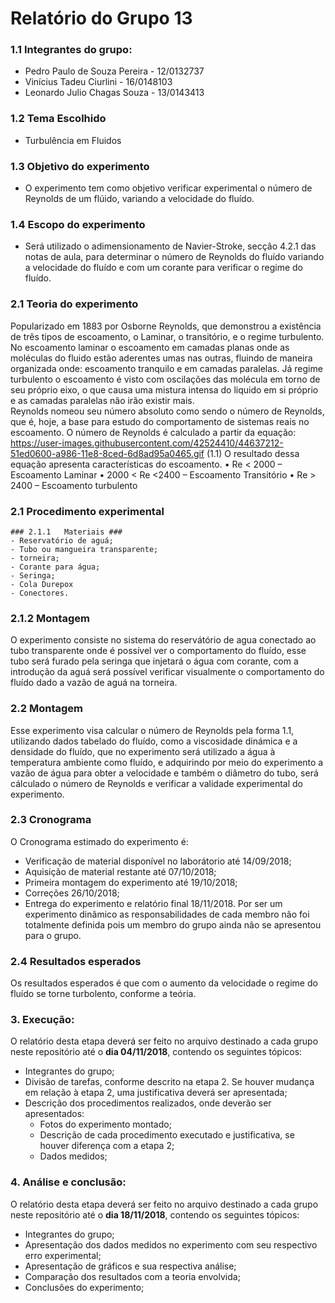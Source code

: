 # Relatório do Grupo 13 #

### 1.1	Integrantes do grupo: ###

  - Pedro Paulo de Souza Pereira - 12/0132737
  - Vinícius Tadeu Ciurlini - 16/0148103
  - Leonardo Julio Chagas Souza - 13/0143413
  
 ### 1.2	Tema Escolhido ### 

-	Turbulência em Fluidos

 ### 1.3	Objetivo do experimento ### 
 
- O experimento tem como objetivo verificar experimental o número de Reynolds de um flúido, variando a velocidade do fluído. 

 ### 1.4	Escopo do experimento ### 

-	Será utilizado o adimensionamento de Navier-Stroke, secção 4.2.1 das notas de aula, para determinar o número de Reynolds do fluído variando a velocidade do fluído e com um corante para verificar o regime do fluído.


### 2.1	Teoria do experimento ###

Popularizado em 1883 por Osborne Reynolds, que demonstrou a existência de três tipos de escoamento, o Laminar, o transitório, e o regime turbulento.
No escoamento laminar o escoamento em camadas planas onde as moléculas do fluido estão aderentes umas nas outras, fluindo de maneira organizada onde: escoamento tranquilo e em camadas paralelas.
Já regime turbulento o escoamento é visto com oscilações das molécula em torno de seu próprio eixo, o que causa uma mistura intensa do liquido em si próprio e as camadas paralelas não irão existir mais.	
Reynolds nomeou seu número absoluto como sendo o número de Reynolds, que é, hoje, a base para estudo do comportamento de sistemas reais no escoamento.
O número de Reynolds é calculado a partir da equação:
https://user-images.githubusercontent.com/42524410/44637212-51ed0600-a986-11e8-8ced-6d8ad95a0465.gif (1.1)
	O resultado dessa equação apresenta características do escoamento.
•	Re < 2000 – Escoamento Laminar
•	2000 < Re <2400 – Escoamento Transitório
•	Re > 2400 – Escoamento turbulento 

### 2.1	Procedimento experimental ###
    ### 2.1.1	Materiais ###
    - Reservatório de aguá;
    - Tubo ou mangueira transparente;
    - torneira;
    - Corante para água;
    - Seringa;
    - Cola Durepox
    - Conectores.
   ### 2.1.2	Montagem ###
   O experimento consiste no sistema do reservátório de agua conectado ao tubo transparente onde é possível ver o comportamento do fluído, esse tubo será furado pela seringa que injetará o água com corante, com a introdução da aguá será possível verificar visualmente o comportamento do fluído dado a vazão de aguá na torneira.
 
  ### 2.2	Montagem ###
Esse experimento visa calcular o número de Reynolds pela forma 1.1, utilizando dados tabelado do fluído, como a viscosidade dinámica e a densidade do fluído, que no experimento será utilizado a água à temperatura ambiente como fluído, e adquirindo por meio do experimento a vazão de água para obter a velocidade e também o diâmetro do tubo, será cálculado o número de Reynolds e verificar a validade experimental do experimento.

### 2.3	Cronograma ###
O Cronograma estimado do experimento é:
  - Verificação de material disponível no laborátorio até 14/09/2018;
  - Aquisição de material restante até 07/10/2018; 
  - Primeira montagem do experimento até 19/10/2018;
  - Correções 26/10/2018;
  - Entrega do experimento e relatório final 18/11/2018.
Por ser um experimento dinâmico as responsabilidades de cada membro não foi totalmente definida pois um membro do grupo ainda não se apresentou para o grupo.

### 2.4	Resultados esperados ###
Os resultados esperados é que com o aumento da velocidade o regime do fluído se torne turbolento, conforme a teória.

### 3.	Execução: ###

O relatório desta etapa deverá ser feito no arquivo destinado a cada grupo neste repositório até o **dia 04/11/2018**, contendo os seguintes tópicos:

- Integrantes do grupo;
- Divisão de tarefas, conforme descrito na etapa 2. Se houver mudança em relação à etapa 2, uma justificativa deverá ser apresentada;
- Descrição dos procedimentos realizados, onde deverão ser apresentados:
  - Fotos do experimento montado;
  - Descrição de cada procedimento executado e justificativa, se houver diferença com a etapa 2;
  - Dados medidos;


### 4.	Análise e conclusão: ###


O relatório desta etapa deverá ser feito no arquivo destinado a cada grupo neste repositório até o **dia 18/11/2018**, contendo os seguintes tópicos:

-	Integrantes do grupo;
-	Apresentação dos dados medidos no experimento com seu respectivo erro experimental;
-	Apresentação de gráficos e sua respectiva análise;
-	Comparação dos resultados com a teoria envolvida;
-	Conclusões do experimento;
